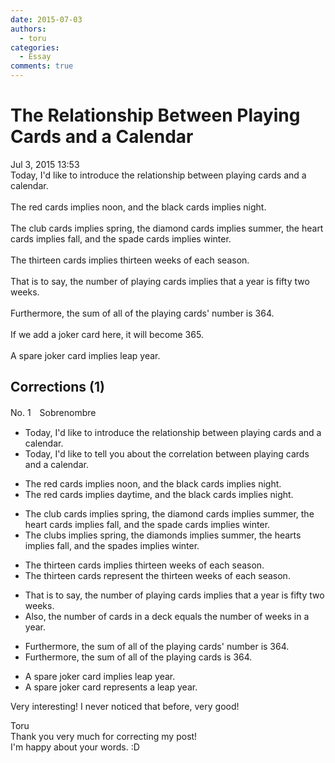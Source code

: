 ```yaml
---
date: 2015-07-03
authors:
  - toru
categories:
  - Essay
comments: true
---
```


# The Relationship Between Playing Cards and a Calendar
<div class="date">Jul 3, 2015 13:53</div>
<div id="post"><div id="body_show_ori">
Today, I'd like to introduce the  relationship between playing cards and a calendar.<br/><br/>The red cards implies noon, and the black cards implies night.<br/><br/>The club cards implies spring, the diamond cards implies summer, the heart cards implies fall, and the spade cards implies winter.<br/><br/>The thirteen cards implies thirteen weeks of each season.<br/><br/>That is to say, the number of playing cards implies that a year is fifty two weeks.<br/><br/>Furthermore, the sum of all of the playing cards' number is 364.<br/><br/>If we add a joker card here, it will become 365.<br/><br/>A spare joker card implies leap year.
</div></div>

<!-- more -->


## Corrections (1)
<div id="block"><div class="first_name"> No. 1　<span class="just_name">Sobrenombre</span></div><div id="block2">
<ul class="correction_field">
<li class="incorrect">Today, I'd like to introduce the  relationship between playing cards and a calendar.</li>
<li class="corrected correct">
Today, I'd like to tell you about the correlation between playing cards and a calendar.
</li>
</ul>
<ul class="correction_field">
<li class="incorrect">The red cards implies noon, and the black cards implies night.</li>
<li class="corrected correct">
The red cards implies daytime, and the black cards implies night.
</li>
</ul>
<ul class="correction_field">
<li class="incorrect">The club cards implies spring, the diamond cards implies summer, the heart cards implies fall, and the spade cards implies winter.</li>
<li class="corrected correct">
The clubs implies spring, the diamonds implies summer, the hearts implies fall, and the spades implies winter.
</li>
</ul>
<ul class="correction_field">
<li class="incorrect">The thirteen cards implies thirteen weeks of each season.</li>
<li class="corrected correct">
The thirteen cards represent the thirteen weeks of each season.
</li>
</ul>
<ul class="correction_field">
<li class="incorrect">That is to say, the number of playing cards implies that a year is fifty two weeks.</li>
<li class="corrected correct">
Also, the number of cards in a deck equals the number of weeks in a year.
</li>
</ul>
<ul class="correction_field">
<li class="incorrect">Furthermore, the sum of all of the playing cards' number is 364.</li>
<li class="corrected correct">
Furthermore, the sum of all of the playing cards is 364.
</li>
</ul>
<ul class="correction_field">
<li class="incorrect">A spare joker card implies leap year.</li>
<li class="corrected correct">
A spare joker card represents a leap year.
</li>
</ul>
<p class="comment_small">
 Very interesting!  I never noticed that before, very good!
</p>

</div><div class="name"><span class="just_name">Toru</span><br>
Thank you very much for correcting my post!<br/>I'm happy about your words. :D
</div>
</div>

